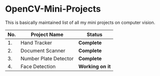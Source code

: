 # OpenCV-Mini-Projects
This is basically maintained list of all my mini projects on computer vision.

| No.| **Project Name** | **Status** | 
|--- | --- | ---- |
|1.| Hand Tracker |**Complete** |
|2.| Document Scanner | **Complete** |
|3.| Number Plate Detector | **Complete** |
|4.| Face Detection | **Working on it** | 

